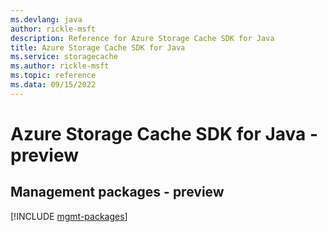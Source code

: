 ```yaml
---
ms.devlang: java
author: rickle-msft
description: Reference for Azure Storage Cache SDK for Java
title: Azure Storage Cache SDK for Java
ms.service: storagecache
ms.author: rickle-msft
ms.topic: reference
ms.data: 09/15/2022
---
```

# Azure Storage Cache SDK for Java - preview

## Management packages - preview
[!INCLUDE [mgmt-packages](storage-cache-mgmt-index.md)]